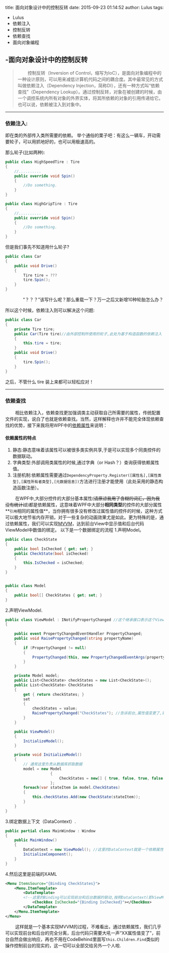 title: 面向对象设计中的控制反转
date: 2015-09-23 01:14:52
author: Lulus
tags:
- Lulus
- 依赖注入
- 控制反转
- 依赖查找
- 面向对象编程


-面向对象设计中的控制反转
---

> &#160; &#160; &#160; &#160; 控制反转（Inversion of Control，缩写为IoC），是面向对象编程中的一种设计原则，可以用来减低计算机代码之间的耦合度。其中最常见的方式叫做依赖注入（Dependency Injection，简称DI），还有一种方式叫“依赖查找”（Dependency Lookup）。通过控制反转，对象在被创建的时候，由一个调控系统内所有对象的外界实体，将其所依赖的对象的引用传递给它。也可以说，依赖被注入到对象中。
<!--more-->

------
### 依赖注入:

即在类的外部传入类所需要的依赖。
举个通俗的栗子吧：有这么一辆车，开动需要轮子，可以用抓地好的，也可以用极速高的。

那么轮子(比如两种):

```csharp
public class HighSpeedTire : Tire
{
    //..........
    public override void Spin()
    {
        //Do something.
    }
}
```
        
```csharp
public class HighGripTire : Tire
{
    //..........
    public override void Spin()
    {
        //Do something.
    }
}
```
但是我们事先不知道用什么轮子?


```csharp
public class Car
{
    public void Drive() 
    {
        Tire tire = ???
        tire.Spin();
    }
}
```
　　　　“？？？”该写什么呢？那么重载一下？万一之后又新增10种轮胎怎么办？

所以这个时候，依赖注入则可以解决这个问题:

```csharp
public class Car
{
    private Tire tire;
    public Car(Tire tire)//由外部控制所使用的轮子,此处为基于构造函数的依赖注入
    {
        this.tire = tire;
    }
    public void Drive() 
    {
        tire.Spin();
    }
}
```
之后，不管什么 tire 装上来都可以轻松应对！

------
### 依赖查找

&#160; &#160; &#160; &#160; 相比依赖注入，依赖查找更加强调类主动获取自己所需要的属性，传统配置文件的实现，说白了也就是依赖查找。当然，这样解释也许并不能完全体现依赖查找的优势，接下来我将用WPF中的[依赖属性](https://msdn.microsoft.com/zh-cn/library/windows/apps/Hh700353.aspx)来说明：
#### 依赖属性的特点
1. 静态:静态意味着该属性可以被很多类实例共享,于是可以实现多个同类控件的数据联动。
2. 字典类型:外部调用类属性的时候,通过字典（or Hash？）查询获得依赖属性值。
3. 注册机制:依赖属性需要通过`DependencyProperty.Register([属性名],[属性类型],[属性所有者类型],[元数据信息])`方法进行注册才能使用（此处采用的静态构造函数注册）。

&#160; &#160; &#160; &#160; 在WPF中,大部分控件的大部分基本属性(~~请原谅我用了含糊的词汇，因为我没有统计过~~)都是依赖属性，这意味着WPF中大部分**相同类型**的控件的大部分属性**`引用`相同的属性值**，当你拥有很多没有修改过属性值的控件的时候，这种方式可以极大地节省内存开销，对于一些复杂的动画效果尤是如此。更为特殊的是，通过依赖属性，我们可以实现[MVVM](https://en.wikipedia.org/wiki/Model_View_ViewModel)，达到前台View中显示值和后台代码ViewModel中数值的绑定。
以下是一个数据绑定的流程
  1.声明Model。
```csharp
public class CheckState
{
    public bool IsChecked { get; set; }
    public CheckState(bool isChecked)
    {
        this.IsChecked = isChecked;
    }
}


public class Model
{
    public bool[] CheckStates { get; set; }
}
```
  2.声明ViewModel.
```csharp
public class ViewModel : INotifyPropertyChanged //这个继承接口表示这个ViewModel能够为属性值变更做出响应
{
    
    public event PropertyChangedEventHandler PropertyChanged;
    public void RaisePropertyChanged(string propertyName)
    {
        if (PropertyChanged != null)
        {
            PropertyChanged(this, new PropertyChangedEventArgs(propertyName));
        }
    }

    private Model model;
    public List<CheckState> checkStates = new List<CheckState>();
    public List<CheckState> CheckStates
    {
        get { return checkStates; }
        set
        {
            checkStates = value;
            RaisePropertyChanged("CheckStates"); //告诉前台,属性值变更了,需要重新render
        }
    }

    public ViewModel()
    {
        InitializeModel();
    }

    private void InitializeModel()
    {
        // 通常这里负责从数据库抓取数据
        model = new Model
                    {
                        CheckStates = new[] { true, false, true, false }
                    };
        foreach(var stateItem in model.CheckStates)
        {
            this.checkStates.Add(new CheckState(stateItem));
        }
    }
}
```
3.绑定数据上下文（DataContext）.
```csharp
public partial class MainWindow : Window
{
    public MainWindow()
    {
        DataContext = new ViewModel(); //这里的DataContext就是一个依赖属性，WPF通过依赖属性实现数据绑定
        InitializeComponent();
    }
}
```
4.然后这里是前端的XAML
```xml
<Menu ItemsSource="{Binding CheckStates}">
    <Menu.ItemTemplate>
        <DataTemplate>
        <!--这里的Binding可以实现前台和后台数据的联动,按照DataContext(即ViewModel)->CheckState->IsChecked的顺序,可绑定到深层次的数据-->
            <CheckBox IsChecked="{Binding IsChecked}"></CheckBox>
        </DataTemplate>
    </Menu.ItemTemplate>
</Menu>
```
&#160; &#160; &#160; &#160; 这样就是一个基本实现MVVM的过程，不难看出，通过依赖属性，我们几乎可以实现前台和后台的完全分离，后台代码只需要大吼一声“XX属性值变了”，前台自然会做出响应，再也不用在CodeBehind里面写`this.Children.Find`类似的操作控制前台的现实的，这一切可以全部交给另外一个人啦.